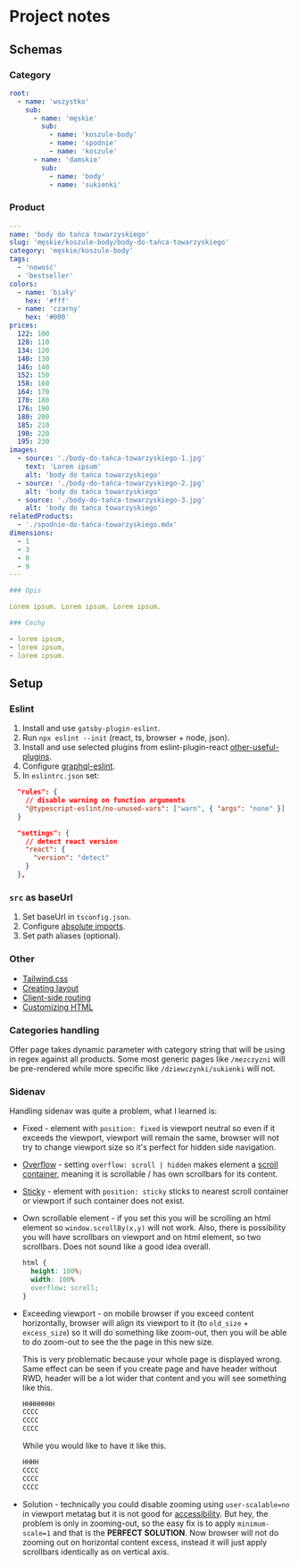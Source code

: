 # Project notes

## Schemas

### Category

```yaml
root:
  - name: 'wszystko'
    sub:
      - name: 'męskie'
        sub:
          - name: 'koszule-body'
          - name: 'spodnie'
          - name: 'koszule'
      - name: 'damskie'
        sub:
          - name: 'body'
          - name: 'sukienki'
```

### Product

```yaml
---
name: 'body do tańca towarzyskiego'
slug: 'męskie/koszule-body/body-do-tańca-towarzyskiego'
category: 'męskie/koszule-body'
tags:
  - 'nowość'
  - 'bestseller'
colors:
  - name: 'biały'
    hex: '#fff'
  - name: 'czarny'
    hex: '#000'
prices:
  122: 100
  128: 110
  134: 120
  140: 130
  146: 140
  152: 150
  158: 160
  164: 170
  170: 180
  176: 190
  180: 200
  185: 210
  190: 220
  195: 230
images:
  - source: './body-do-tańca-towarzyskiego-1.jpg'
    text: 'Lorem ipsum'
    alt: 'body do tańca towarzyskiego'
  - source: './body-do-tańca-towarzyskiego-2.jpg'
    alt: 'body do tańca towarzyskiego'
  - source: './body-do-tańca-towarzyskiego-3.jpg'
    alt: 'body do tańca towarzyskiego'
relatedProducts:
  - './spodnie-do-tańca-towarzyskiego.mdx'
dimensions:
  - 1
  - 3
  - 8
  - 9
---

### Opis

Lorem ipsum. Lorem ipsum. Lorem ipsum.

### Cechy

- lorem ipsum,
- lorem ipsum,
- lorem ipsum.
```

## Setup

### Eslint

1. Install and use `gatsby-plugin-eslint`.
1. Run `npx eslint --init` (react, ts, browser + node, json).
1. Install and use selected plugins from eslint-plugin-react [other-useful-plugins](https://www.npmjs.com/package/eslint-plugin-react#other-useful-plugins).
1. Configure [graphql-eslint](https://www.gatsbyjs.com/docs/how-to/local-development/graphql-typegen/#graphql-eslint).
1. In `eslintrc.json` set:

```json
  "rules": {
    // disable warning on function arguments
    "@typescript-eslint/no-unused-vars": ["warn", { "args": "none" }]
  }

  "settings": {
    // detect react version
    "react": {
      "version": "detect"
    }
  },
```

### `src` as baseUrl

1. Set baseUrl in `tsconfig.json`.
1. Configure [absolute imports](https://www.gatsbyjs.com/docs/how-to/custom-configuration/add-custom-webpack-config/#absolute-imports).
1. Set path aliases (optional).

### Other

- [Tailwind.css](https://tailwindcss.com/docs/guides/gatsby)
- [Creating layout](https://www.gatsbyjs.com/docs/how-to/routing/layout-components/#how-to-prevent-layout-components-from-unmounting)
- [Client-side routing](https://www.gatsbyjs.com/docs/reference/routing/file-system-route-api/#creating-client-only-routes)
- [Customizing HTML](https://www.gatsbyjs.com/docs/custom-html/)

### Categories handling

Offer page takes dynamic parameter with category string that will be using in regex against all products. Some most generic pages like `/mezczyzni` will be pre-rendered while more specific like `/dziewczynki/sukienki` will not.

### Sidenav

Handling sidenav was quite a problem, what I learned is:

- Fixed - element with `position: fixed` is viewport neutral so even if it exceeds the viewport, viewport will remain the same, browser will not try to change viewport size so it's perfect for hidden side navigation.
- [Overflow](https://developer.mozilla.org/en-US/docs/Learn/CSS/Building_blocks/Overflowing_content) - setting `overflow: scroll | hidden` makes element a [scroll container](https://developer.mozilla.org/en-US/docs/Glossary/Scroll_container), meaning it is scrollable / has own scrollbars for its content.
- [Sticky](https://developer.mozilla.org/en-US/docs/Web/CSS/position) - element with `position: sticky` sticks to nearest scroll container or viewport if such container does not exist.
- Own scrollable element - if you set this you will be scrolling an html element so `window.scrollBy(x,y)` will not work. Also, there is possibility you will have scrollbars on viewport and on html element, so two scrollbars. Does not sound like a good idea overall.

  ```css
  html {
    height: 100%;
    width: 100%
    overflow: scroll;
  }
  ```

- Exceeding viewport - on mobile browser if you exceed content horizontally, browser will align its viewport to it (to `old_size` + `excess_size`) so it will do something like zoom-out, then you will be able to do zoom-out to see the the page in this new size.

  This is very problematic because your whole page is displayed wrong. Same effect can be seen if you create page and have header without RWD, header will be a lot wider that content and you will see something like this.

  ```txt
  HHHHHHHH
  CCCC
  CCCC
  CCCC
  ```

  While you would like to have it like this.

  ```txt
  HHHH
  CCCC
  CCCC
  CCCC
  ```

- Solution - technically you could disable zooming using `user-scalable=no` in viewport metatag but it is not good for [accessibility](https://www.boia.org/blog/web-accessibility-tips-dont-disable-zooming-yes-even-on-mobile). But hey, the problem is only in zooming-out, so the easy fix is to apply `minimum-scale=1` and that is the **PERFECT SOLUTION**. Now browser will not do zooming out on horizontal content excess, instead it will just apply scrollbars identically as on vertical axis.
